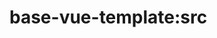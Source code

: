 <!--
 * @Author: maggot-code
 * @Date: 2021-01-04 14:24:21
 * @LastEditors: maggot-code
 * @LastEditTime: 2021-01-04 18:07:48
 * @Description: src README
-->
# base-vue-template:src